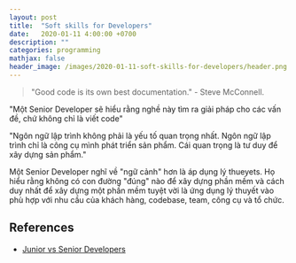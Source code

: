```yaml
---
layout: post
title:  "Soft skills for Developers"
date:   2020-01-11 4:00:00 +0700
description: ""
categories: programming 
mathjax: false
header_image: /images/2020-01-11-soft-skills-for-developers/header.png
---
```


> "Good code is its own best documentation." - Steve McConnell.

"Một Senior Developer sẽ hiểu rằng nghề này tìm ra giải pháp cho các vấn đề, chứ không chỉ là viết code"

"Ngôn ngữ lập trình không phải là yếu tố quan trọng nhất. Ngôn ngữ lập trình chỉ là công cụ mình phát triển sản phẩm. Cái quan trọng là tư duy để xây dựng sản phẩm."

Một Senior Developer nghĩ về "ngữ cảnh" hơn là áp dụng lý thueyets. Họ hiểu rằng không có con đường "đúng" nào để xây dựng phần mềm và cách duy nhất để xây dựng một phần mềm tuyệt vời là ứng dụng lý thuyết vào phù hợp với nhu cầu của khách hàng, codebase, team, công cụ và tổ chức. 

## References
- [Junior vs Senior Developers](https://itviec.com/blog/junior-la-gi-senior-la-gi/?fbclid=IwAR20NrDzrKG9oLcc5EqRkAY4MHORt5UGoooYRtNWPEU2HnjuYtk6Oo8Afag)